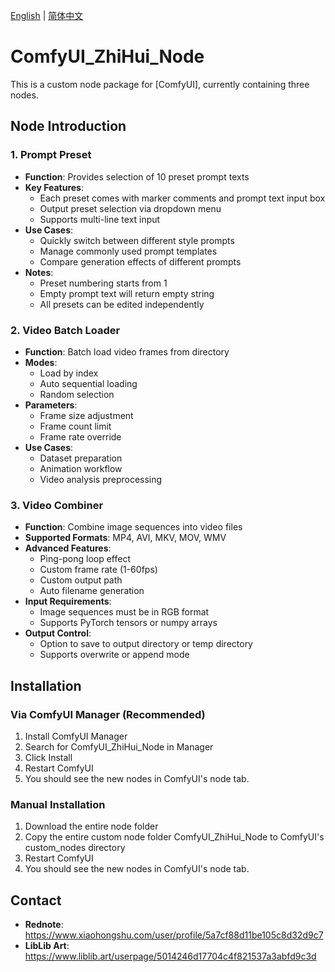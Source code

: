 [English](README.md) | [简体中文](README_CN.md)  

# ComfyUI_ZhiHui_Node
This is a custom node package for [ComfyUI], currently containing three nodes.

## Node Introduction
### 1. Prompt Preset
- **Function**: Provides selection of 10 preset prompt texts
- **Key Features**:
  - Each preset comes with marker comments and prompt text input box
  - Output preset selection via dropdown menu
  - Supports multi-line text input
- **Use Cases**:
  - Quickly switch between different style prompts
  - Manage commonly used prompt templates
  - Compare generation effects of different prompts
- **Notes**:
  - Preset numbering starts from 1
  - Empty prompt text will return empty string
  - All presets can be edited independently

### 2. Video Batch Loader
- **Function**: Batch load video frames from directory
- **Modes**: 
  - Load by index
  - Auto sequential loading
  - Random selection
- **Parameters**:
  - Frame size adjustment
  - Frame count limit
  - Frame rate override
- **Use Cases**:
  - Dataset preparation
  - Animation workflow
  - Video analysis preprocessing

### 3. Video Combiner
- **Function**: Combine image sequences into video files
- **Supported Formats**: MP4, AVI, MKV, MOV, WMV
- **Advanced Features**:
  - Ping-pong loop effect
  - Custom frame rate (1-60fps)
  - Custom output path
  - Auto filename generation
- **Input Requirements**:
  - Image sequences must be in RGB format
  - Supports PyTorch tensors or numpy arrays
- **Output Control**:
  - Option to save to output directory or temp directory
  - Supports overwrite or append mode

## Installation
### Via ComfyUI Manager (Recommended)
1. Install ComfyUI Manager
2. Search for ComfyUI_ZhiHui_Node in Manager
3. Click Install
4. Restart ComfyUI
5. You should see the new nodes in ComfyUI's node tab.

### Manual Installation
1. Download the entire node folder
2. Copy the entire custom node folder ComfyUI_ZhiHui_Node to ComfyUI's custom_nodes directory
3. Restart ComfyUI
4. You should see the new nodes in ComfyUI's node tab.

## Contact
- **Rednote**: https://www.xiaohongshu.com/user/profile/5a7cf88d11be105c8d32d9c7
- **LibLib Art**: https://www.liblib.art/userpage/5014246d17704c4f821537a3abfd9c3d
